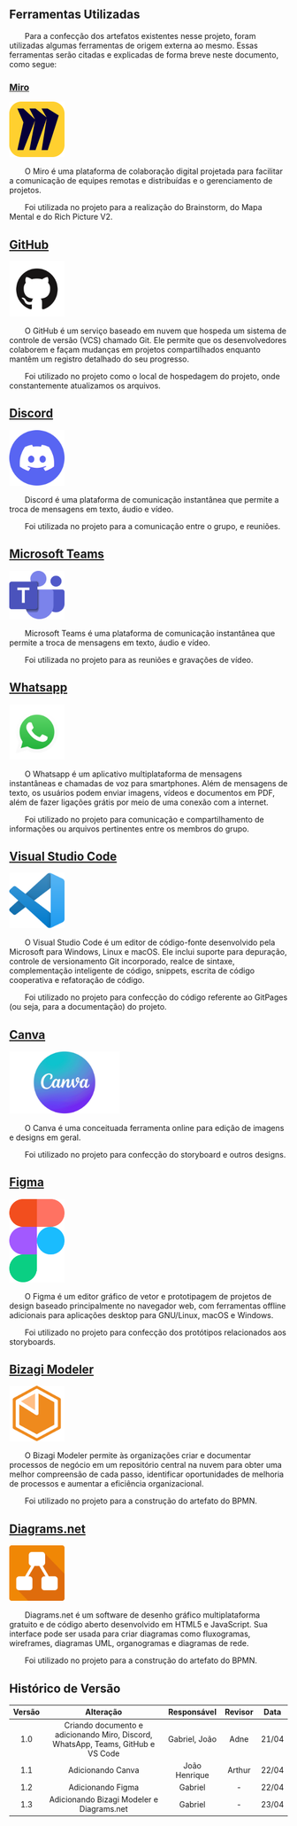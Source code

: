## Ferramentas Utilizadas

&emsp;&emsp;Para a confecção dos artefatos existentes nesse projeto, foram utilizadas algumas ferramentas de origem externa ao mesmo. Essas ferramentas serão citadas e explicadas de forma breve neste documento, como segue:

### [Miro](https://miro.com/pt/)

<img width="100px" src="./Assets/Ferramentas/miro.png">

&emsp;&emsp;O Miro é uma plataforma de colaboração digital projetada para facilitar a comunicação de equipes remotas e distribuídas e o gerenciamento de projetos.

&emsp;&emsp;Foi utilizada no projeto para a realização do Brainstorm, do Mapa Mental e do Rich Picture V2.

## [GitHub](https://github.com)

<img width="100px" src="./Assets/Ferramentas/github.png">

&emsp;&emsp;O GitHub é um serviço baseado em nuvem que hospeda um sistema de controle de versão (VCS) chamado Git. Ele permite que os desenvolvedores colaborem e façam mudanças em projetos compartilhados enquanto mantêm um registro detalhado do seu progresso.

&emsp;&emsp;Foi utilizado no projeto como o local de hospedagem do projeto, onde constantemente atualizamos os arquivos.

## [Discord](https://discord.com)

<img width="100px" src="./Assets/Ferramentas/discord.png">

&emsp;&emsp;Discord é uma plataforma de comunicação instantânea que permite a troca de mensagens em texto, áudio e vídeo.

&emsp;&emsp;Foi utilizada no projeto para a comunicação entre o grupo, e reuniões.

## [Microsoft Teams](https://www.microsoft.com/pt-br/microsoft-teams/group-chat-software)

<img width="100px" src="./Assets/Ferramentas/teams.png">

&emsp;&emsp;Microsoft Teams é uma plataforma de comunicação instantânea que permite a troca de mensagens em texto, áudio e vídeo.

&emsp;&emsp;Foi utilizada no projeto para as reuniões e gravações de vídeo.

## [Whatsapp](https://www.whatsapp.com/?lang=pt_br)

<img width="100px" src="./Assets/Ferramentas/whatsapp.png">

&emsp;&emsp;O Whatsapp é um aplicativo multiplataforma de mensagens instantâneas e chamadas de voz para smartphones. Além de mensagens de texto, os usuários podem enviar imagens, vídeos e documentos em PDF, além de fazer ligações grátis por meio de uma conexão com a internet.

&emsp;&emsp;Foi utilizado no projeto para comunicação e compartilhamento de informações ou arquivos pertinentes entre os membros do grupo.

## [Visual Studio Code](https://code.visualstudio.com)

<img width="100px" src="./Assets/Ferramentas/vscode.webp">

&emsp;&emsp;O Visual Studio Code é um editor de código-fonte desenvolvido pela Microsoft para Windows, Linux e macOS. Ele inclui suporte para depuração, controle de versionamento Git incorporado, realce de sintaxe, complementação inteligente de código, snippets, escrita de código cooperativa e refatoração de código.

&emsp;&emsp;Foi utilizado no projeto para confecção do código referente ao GitPages (ou seja, para a documentação) do projeto.

## [Canva](https://www.canva.com/)

<img width="200px" src="./Assets/Ferramentas/Canva.jpg">

&emsp;&emsp;O Canva é uma conceituada ferramenta online para edição de imagens e designs em geral.

&emsp;&emsp;Foi utilizado no projeto para confecção do storyboard e outros designs.

## [Figma](https://www.figma.com/)

<img width="100px" src="./Assets/Ferramentas/figma.png">

&emsp;&emsp;O Figma é um editor gráfico de vetor e prototipagem de projetos de design baseado principalmente no navegador web, com ferramentas offline adicionais para aplicações desktop para GNU/Linux, macOS e Windows.

&emsp;&emsp;Foi utilizado no projeto para confecção dos protótipos relacionados aos storyboards.

## [Bizagi Modeler](https://www.bizagi.com/pt/plataforma/modeler)

<img width="100px" src="./Assets/Ferramentas/bizagi.png">

&emsp;&emsp;O Bizagi Modeler permite às organizações criar e documentar processos de negócio em um repositório central na nuvem para obter uma melhor compreensão de cada passo, identificar oportunidades de melhoria de processos e aumentar a eficiência organizacional.

&emsp;&emsp;Foi utilizado no projeto para a construção do artefato do BPMN.

## [Diagrams.net](https://www.diagrams.net/)

<img width="100px" src="./Assets/Ferramentas/diagrams.png">

&emsp;&emsp;Diagrams.net é um software de desenho gráfico multiplataforma gratuito e de código aberto desenvolvido em HTML5 e JavaScript. Sua interface pode ser usada para criar diagramas como fluxogramas, wireframes, diagramas UML, organogramas e diagramas de rede.

&emsp;&emsp;Foi utilizado no projeto para a construção do artefato do BPMN.

## Histórico de Versão

| Versão |                                    Alteração                                     |  Responsável  | Revisor | Data  |
| :----: | :------------------------------------------------------------------------------: | :-----------: | :-----: | :---: |
|  1.0   | Criando documento e adicionando Miro, Discord, WhatsApp, Teams, GitHub e VS Code | Gabriel, João |  Adne   | 21/04 |
|  1.1   |                                Adicionando Canva                                 | João Henrique | Arthur  | 22/04 |
|  1.2   | Adicionando Figma | Gabriel | - | 22/04 |
|  1.3   | Adicionando Bizagi Modeler e Diagrams.net | Gabriel | - | 23/04 |
